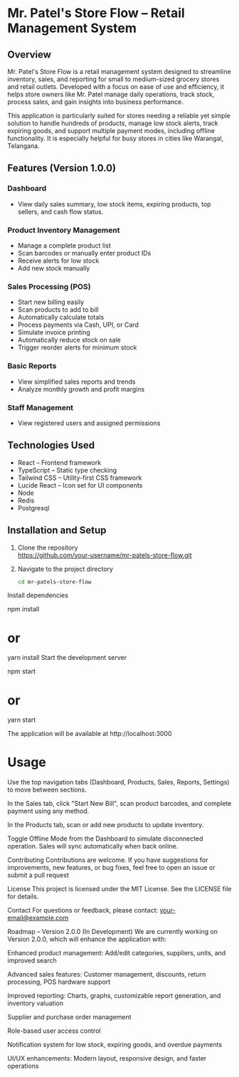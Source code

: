 # Mr. Patel's Store Flow – Retail Management System

## Overview

Mr. Patel's Store Flow is a retail management system designed to streamline inventory, sales, and reporting for small to medium-sized grocery stores and retail outlets. Developed with a focus on ease of use and efficiency, it helps store owners like Mr. Patel manage daily operations, track stock, process sales, and gain insights into business performance.

This application is particularly suited for stores needing a reliable yet simple solution to handle hundreds of products, manage low stock alerts, track expiring goods, and support multiple payment modes, including offline functionality. It is especially helpful for busy stores in cities like Warangal, Telangana.

## Features (Version 1.0.0)

### Dashboard
- View daily sales summary, low stock items, expiring products, top sellers, and cash flow status.

### Product Inventory Management
- Manage a complete product list
- Scan barcodes or manually enter product IDs
- Receive alerts for low stock
- Add new stock manually

### Sales Processing (POS)
- Start new billing easily
- Scan products to add to bill
- Automatically calculate totals
- Process payments via Cash, UPI, or Card
- Simulate invoice printing
- Automatically reduce stock on sale
- Trigger reorder alerts for minimum stock


### Basic Reports
- View simplified sales reports and trends
- Analyze monthly growth and profit margins

### Staff Management
- View registered users and assigned permissions

## Technologies Used

- React – Frontend framework  
- TypeScript – Static type checking  
- Tailwind CSS – Utility-first CSS framework  
- Lucide React – Icon set for UI components
- Node
- Redis
- Postgresql

## Installation and Setup

1. Clone the repository  
   https://github.com/your-username/mr-patels-store-flow.git

2. Navigate to the project directory  
   ```bash
   cd mr-patels-store-flow

Install dependencies

npm install
# or
yarn install
Start the development server

npm start
# or
yarn start

The application will be available at
http://localhost:3000

# Usage
Use the top navigation tabs (Dashboard, Products, Sales, Reports, Settings) to move between sections.

In the Sales tab, click "Start New Bill", scan product barcodes, and complete payment using any method.

In the Products tab, scan or add new products to update inventory.

Toggle Offline Mode from the Dashboard to simulate disconnected operation. Sales will sync automatically when back online.

Contributing
Contributions are welcome. If you have suggestions for improvements, new features, or bug fixes, feel free to open an issue or submit a pull request

License
This project is licensed under the MIT License. See the LICENSE file for details.

Contact
For questions or feedback, please contact:
your-email@example.com

Roadmap – Version 2.0.0 (In Development)
We are currently working on Version 2.0.0, which will enhance the application with:

Enhanced product management: Add/edit categories, suppliers, units, and improved search

Advanced sales features: Customer management, discounts, return processing, POS hardware support

Improved reporting: Charts, graphs, customizable report generation, and inventory valuation

Supplier and purchase order management

Role-based user access control

Notification system for low stock, expiring goods, and overdue payments

UI/UX enhancements: Modern layout, responsive design, and faster operations

